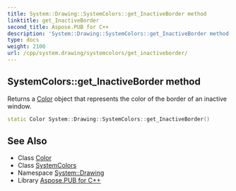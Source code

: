 ```yaml
---
title: System::Drawing::SystemColors::get_InactiveBorder method
linktitle: get_InactiveBorder
second_title: Aspose.PUB for C++
description: 'System::Drawing::SystemColors::get_InactiveBorder method. Returns a Color object that represents the color of the border of an inactive window in C++.'
type: docs
weight: 2100
url: /cpp/system.drawing/systemcolors/get_inactiveborder/
---
```

## SystemColors::get_InactiveBorder method


Returns a [Color](../../color/) object that represents the color of the border of an inactive window.

```cpp
static Color System::Drawing::SystemColors::get_InactiveBorder()
```

## See Also

* Class [Color](../../color/)
* Class [SystemColors](../)
* Namespace [System::Drawing](../../)
* Library [Aspose.PUB for C++](../../../)
